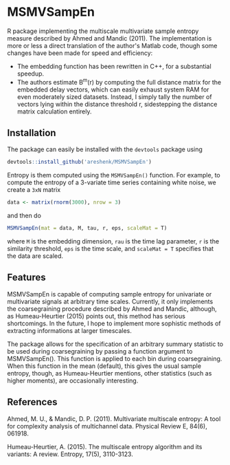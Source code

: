 # MSMVSampEn
R package implementing the multiscale multivariate sample entropy
measure described by Ahmed and Mandic (2011). The implementation is more or less
a direct translation of the author's Matlab code, though some changes have been
made for speed and efficiency:

* The embedding function has been rewritten in C++,
for a substantial speedup. 
* The authors estimate B<sup>m</sup>(r) by computing the full distance matrix
for the embedded delay vectors, which can easily exhaust system RAM for even
moderately sized datasets. Instead, I simply tally the number of vectors lying
within the distance threshold r, sidestepping the distance matrix calculation
entirely.

## Installation
The package can easily be installed with the `devtools` package using
```r
devtools::install_github('areshenk/MSMVSampEn')
```
Entropy is them computed using the `MSMVSampEn()` function. For example, 
to compute the entropy of a 3-variate time series containing white noise,
we create a `3xN` matrix
```r
data <- matrix(rnorm(3000), nrow = 3)
```
and then do
```r
MSMVSampEn(mat = data, M, tau, r, eps, scaleMat = T)
```
where `M` is the embedding dimension, `rau` is the time lag parameter, `r` is the 
similarity threshold, `eps` is the time scale, and `scaleMat = T` specifies that the data are scaled.

## Features
MSMVSampEn is capable of computing sample entropy for univariate or multivariate signals at arbitrary time scales. Currently, it only implements the coarsegraining procedure described by Ahmed and Mandic, although, as Humeau-Heurtier (2015) points out, this method has serious shortcomings. In the future, I hope to implement more sophistic methods of extracting informations at larger timescales. 

The package allows for the specification of an arbitrary summary statistic to be used during coarsegraining by passing a function argument to MSMVSampEn(). This function is applied to each bin during coarsegraining. When this function in the mean (default), this gives the usual sample entropy, though, as Humeau-Heurtier mentions, other statistics (such as higher moments), are occasionally interesting.

## References
Ahmed, M. U., & Mandic, D. P. (2011). Multivariate multiscale entropy: A tool for complexity analysis of multichannel data. Physical Review E, 84(6), 061918.

Humeau-Heurtier, A. (2015). The multiscale entropy algorithm and its variants: A review. Entropy, 17(5), 3110-3123.
